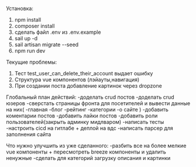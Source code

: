 Установка:
1. npm install
2. composer install
3. сделать файл .env из .env.example
3. sail up -d
4. sail artisan migrate --seed
5. npm run dev

Текущие проблемы:
1. Тест test_user_can_delete_their_account выдает ошибку
2. Структура vue компонентов (лэйауты,навигация)
3. При создании поста добавление картинок через dropzone 


Глобальный план действий:
-доделать crud постов
-доделать crud юзеров
-сверстать страницы фронта для посетителей и вывести данные на них(
  -главная
  -блог
  -рейтинг
  -категории
  -о сайте
)
-добавить коментарии постов
-добавить лайки постов
-добавить роли пользователей(закрыть админку мидлваром)
-написать тесты
-настроить cicd на гитлабе + деплой на вдс
-написать парсер для заполнения сайта

Что нужно улучшить из уже сделанного:
-разбить все на более мелкие vue компоненты + пересмотреть breeze компоненты и удалить ненужные 
-сделать для категорий загрузку описания и картинки
